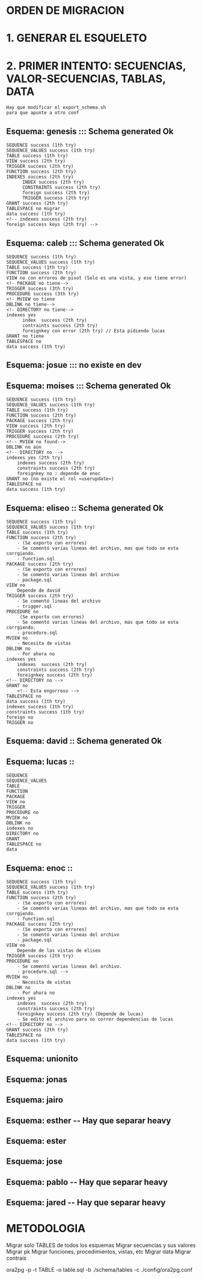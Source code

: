 # ORDEN DE MIGRACION
# 1. GENERAR EL ESQUELETO
    
# 2. PRIMER INTENTO: SECUENCIAS, VALOR-SECUENCIAS, TABLAS, DATA
    Hay que modificar el export_schema.sh
    para que apunte a otro conf
## Esquema: genesis ::: Schema generated Ok
    SEQUENCE success (1th try)
    SEQUENCE_VALUES success (1th try)
    TABLE success (1th try)
    VIEW success (2th try)
    TRIGGER success (2th try)
    FUNCTION success (2th try)
    INDEXES success (2th try)
          INDEX success (2th try)
          CONSTRAINTS success (2th try)
          foreign success (2th try)
          TRIGGER success (2th try)
    GRANT success (2th try)
    TABLESPACE no migrar
    data success (1th try)
    <!-- indexes success (2th try)
    foreign success keys (2th try) -->
## Esquema: caleb ::: Schema generated Ok
    SEQUENCE success (1th try)
    SEQUENCE_VALUES success (1th try)
    TABLE success (1th try)
    FUNCTION success (2th try)
    VIEW no con errores de pivot (Solo es una vista, y ese tiene error)
    <!- PACKAGE no tiene-->
    TRIGGER success (3th try)
    PROCEDURE success (3th try)
    <!- MVIEW no tiene
    DBLINK no tiene-->
    <!- DIRECTORY no tiene-->
    indexes yes
          index  success (2th try)
          contraints success (2th try)
          foreignkey con error (2th try) // Esta pidiendo lucas
    GRANT no tiene
    TABLESPACE no
    data success (1th try)
## Esquema: josue ::: no existe en dev
## Esquema: moises ::: Schema generated Ok
    SEQUENCE success (1th try)
    SEQUENCE_VALUES success (1th try)
    TABLE success (1th try)
    FUNCTION success (2th try)
    PACKAGE success (2th try)
    VIEW success (2th try)
    TRIGGER success (2th try)
    PROCEDURE success (2th try)
    <!-- MVIEW no found-->
    DBLINK no aún
    <!-- DIRECTORY no -->
    indexes yes (2th try)
        indexes success (2th try)
        constraints success (2th try)
        foreignkey no : depende de enoc 
    GRANT no (no existe el rol «userupdate»)
    TABLESPACE no
    data success (1th try)
## Esquema: eliseo :: Schema generated Ok
    SEQUENCE success (1th try)
    SEQUENCE_VALUES success (1th try)
    TABLE success (1th try)
    FUNCTION success (2th try)
        - (Se exporto con errores) 
        - Se comentó varias lineas del archivo, mas que todo se esta corrgiendo.
        - function.sql
    PACKAGE success (2th try)
        - (Se exporto con errores) 
        - Se comentó varias lineas del archivo
        - package.sql
    VIEW no
        Depende de david
    TRIGGER success (2th try)
        - Se comentó lineas del archivo
        - trigger.sql
    PROCEDURE no
         (Se exporto con errores) 
        - Se comentó varias lineas del archivo, mas que todo se esta corrgiendo.
        - procedure.sql
    MVIEW no
        - Necesita de vistas
    DBLINK no
        - Por ahora no
    indexes yes
        indexes  success (2th try)
        constraints success (2th try)
        foreignkey success (2th try)
    <!-- DIRECTORY no -->
    GRANT no
        <!-- Esta engorroso -->
    TABLESPACE no
    data success (1th try)
    indexes success (1th try)
    constraints success (1th try)
    foreign no
    TRIGGER no
## Esquema: david :: Schema generated Ok
## Esquema: lucas :: 
    SEQUENCE 
    SEQUENCE_VALUES 
    TABLE 
    FUNCTION 
    PACKAGE 
    VIEW no
    TRIGGER 
    PROCEDURE no
    MVIEW no
    DBLINK no
    indexes no
    DIRECTORY no
    GRANT 
    TABLESPACE no
    data 
## Esquema: enoc :: 
    SEQUENCE success (1th try)
    SEQUENCE_VALUES success (1th try)
    TABLE success (1th try)
    FUNCTION success (2th try)
        - (Se exporto con errores) 
        - Se comentó varias lineas del archivo, mas que todo se esta corrgiendo.
        - function.sql
    PACKAGE success (2th try)
        - (Se exporto con errores) 
        - Se comentó varias lineas del archivo
        - package.sql
    VIEW no
        Depende de las vistas de eliseo
    TRIGGER success (2th try)
    PROCEDURE no
        - Se comentó varias lineas del archivo.
        - procedure.sql -->
    MVIEW no
        - Necesita de vistas
    DBLINK no
        - Por ahora no
    indexes yes
        indexes  success (2th try)
        constraints success (2th try)
        foreignkey success (2th try) (Depende de lucas)
        - Se edito el archivo para no correr dependencias de lucas
    <!-- DIRECTORY no -->
    GRANT success (2th try)
    TABLESPACE no
    data success (1th try)
## Esquema: unionito
## Esquema: jonas
## Esquema: jairo
## Esquema: esther -- Hay que separar heavy
## Esquema: ester
## Esquema: jose
## Esquema: pablo -- Hay que separar heavy
## Esquema: jared -- Hay que separar heavy

# METODOLOGIA

Migrar solo TABLES de todos los esquemas
Migrar secuencias y sus valores
Migrar pk
Migrar funciones, procedimientos, vistas, etc
Migrar data
Migrar contrais


ora2pg -p -t TABLE -o table.sql -b ./schema/tables -c ./config/ora2pg.conf